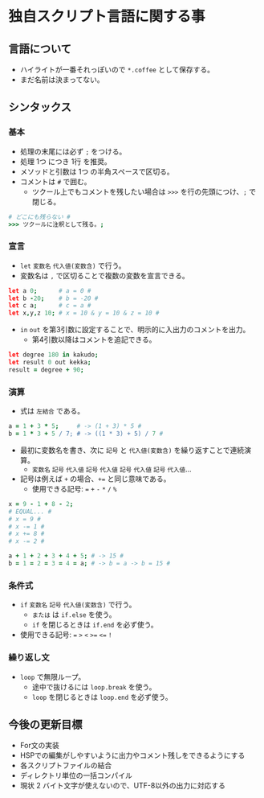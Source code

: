 # 独自スクリプト言語に関する事
## 言語について
- ハイライトが一番それっぽいので `*.coffee` として保存する。
- まだ名前は決まってない。
## シンタックス
### 基本
- 処理の末尾には必ず `;` をつける。
- 処理 1つ につき 1行 を推奨。
- メソッドと引数は 1つ の半角スペースで区切る。
- コメントは `#` で囲む。
  - ツクール上でもコメントを残したい場合は `>>>` を行の先頭につけ、`;` で閉じる。
```coffee
# どこにも残らない #
>>> ツクールに注釈として残る。;
```
### 宣言
- `let` `変数名` `代入値(変数含)` で行う。
- 変数名は `,` で区切ることで複数の変数を宣言できる。
```coffee
let a 0;      # a = 0 #
let b -20;    # b = -20 #
let c a;      # c = a #
let x,y,z 10; # x = 10 & y = 10 & z = 10 #
```
- `in` `out` を第3引数に設定することで、明示的に入出力のコメントを出力。
  - 第4引数以降はコメントを追記できる。
```coffee
let degree 180 in kakudo;
let result 0 out kekka;
result = degree + 90;
```
### 演算
- 式は `左結合` である。
```coffee
a = 1 + 3 * 5;     # -> (1 + 3) * 5 #
b = 1 * 3 + 5 / 7; # -> ((1 * 3) + 5) / 7 #
```
- 最初に変数名を書き、次に `記号` と `代入値(変数含)` を繰り返すことで連続演算。
  - `変数名` `記号` `代入値` `記号` `代入値` `記号` `代入値` `記号` `代入値`...
- 記号は例えば `+` の場合、`+=` と同じ意味である。
  - 使用できる記号: `=` `+` `-` `*` `/` `%`
```coffee
x = 9 - 1 + 8 - 2;
# EQUAL... #
# x = 9 #
# x -= 1 #
# x += 8 #
# x -= 2 #
```
```coffee
a + 1 + 2 + 3 + 4 + 5; # -> 15 #
b = 1 = 2 = 3 = 4 = a; # -> b = a -> b = 15 #
```
### 条件式
- `if` `変数名` `記号` `代入値(変数含)` で行う。
  - `または` は `if.else` を使う。
  - `if` を閉じるときは `if.end` を必ず使う。
- 使用できる記号: `=` `>` `<` `>=` `<=` `!`
### 繰り返し文
- `loop` で無限ループ。
  - 途中で抜けるには `loop.break` を使う。
  - `loop` を閉じるときは `loop.end` を必ず使う。

## 今後の更新目標
- For文の実装
- HSPでの編集がしやすいように出力やコメント残しをできるようにする
- 各スクリプトファイルの結合
- ディレクトリ単位の一括コンパイル
- 現状 2 バイト文字が使えないので、UTF-8以外の出力に対応する
